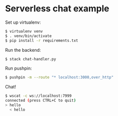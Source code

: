 # Serverless chat example

Set up virtualenv:

```sh
$ virtualenv venv
$ . venv/bin/activate
$ pip install -r requirements.txt
```

Run the backend:

```sh
$ stack chat-handler.py
```

Run pushpin:

```sh
$ pushpin -m --route "* localhost:3000,over_http"
```

Chat!

```sh
$ wscat -c ws://localhost:7999
connected (press CTRL+C to quit)
> hello
  < hello
```
